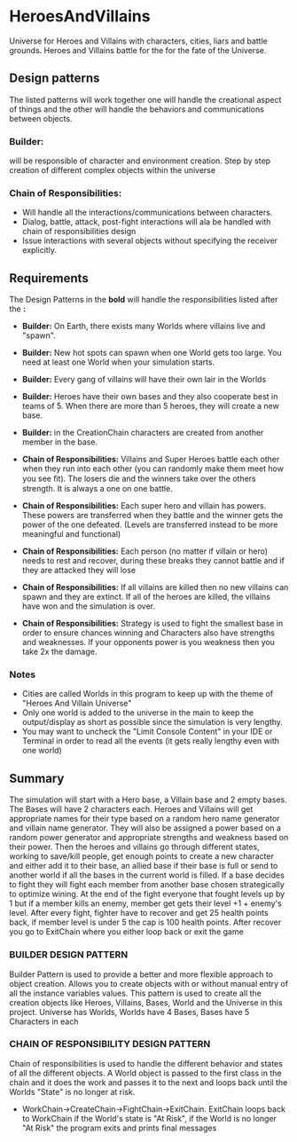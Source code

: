 # HeroesAndVillains

Universe for Heroes and Villains with characters, cities, liars and battle grounds.
Heroes and Villains battle for the for the fate of the Universe.

## Design patterns
The listed patterns will work together one will handle the creational aspect of things and the other will handle the behaviors and communications between objects.

### Builder:
 will be responsible of character and environment creation. Step by step creation of different complex objects within the universe

 ### Chain of Responsibilities:
* Will handle all the interactions/communications between characters.
* Dialog, battle, attack, post-fight interactions will ala be handled with chain of responsibilities design
* Issue interactions with several objects without specifying the receiver explicitly.


## Requirements
The Design Patterns in the **bold** will handle the responsibilities listed after the **:**
* **Builder:** On Earth, there exists many Worlds where villains live and "spawn".
* **Builder:** New hot spots can spawn when one World gets too large. You need at least one World when your simulation starts.
* **Builder:** Every gang of villains will have their own lair in the Worlds
* **Builder:** Heroes have their own bases and they also cooperate best in teams of 5. When there are more than 5 heroes, they will create a new base.
* **Builder:** in the CreationChain characters are created from another member in the base.

* **Chain of Responsibilities:** Villains and Super Heroes battle each other when they run into each other (you can randomly make them meet how you see ﬁt). The losers die and the winners take over the others strength. It is always a one on one battle.
* **Chain of Responsibilities:** Each super hero and villain has powers. These powers are transferred when they battle and the winner gets the power of the one defeated. (Levels are transferred instead to be more meaningful and functional)
* **Chain of Responsibilities:**  Each person (no matter if villain or hero) needs to rest and recover, during these breaks they cannot battle and if they are attacked they will lose
* **Chain of Responsibilities:**  If all villains are killed then no new villains can spawn and they are extinct. If all of the heroes are killed, the villains have won and the simulation is over.
* **Chain of Responsibilities:**  Strategy is used to fight the smallest base in order to ensure chances winning and Characters also have strengths and weaknesses. If your opponents power is you weakness then you take 2x the damage.


### Notes
* Cities are called Worlds in this program to keep up with the theme of "Heroes And Villain Universe"
* Only one world is added to the universe in the main to keep the output/display as short as possible since the simulation is very lengthy.
* You may want to uncheck the "Limit Console Content" in your IDE or Terminal in order to read all the events (it gets really lengthy even with one world)


## Summary
The simulation will start with a Hero base, a Villain base and 2 empty bases. The Bases will have 2 characters each. Heroes and Villains will get appropriate names for their type based on a random hero name generator and villain name generator. They will also be assigned a power based on a random power generator and appropriate strengths and weakness based on their power.
Then the heroes and villains go through different states, working to save/kill people, get enough points to create a new character and either add it to their base, an allied base if their base is full or send to another world if all the bases in the current world is filled. If a base decides to fight they will fight each member from another base chosen strategically to optimize wining. At the end of the fight everyone that fought levels up by 1 but if a member kills an enemy, member get gets their level +1 + enemy's level. After every fight, fighter have to recover and get 25 health points back, if member level is under 5 the cap is 100 health points. After recover you go to ExitChain where you either loop back or exit the game

### BUILDER DESIGN PATTERN
 Builder Pattern is used to  provide a better and more flexible approach to object creation. Allows you to create objects with or without manual entry of all the instance variables values. This pattern is used to create all the creation objects like Heroes, Villains, Bases, World and the Universe in this project. Universe has Worlds, Worlds have 4 Bases, Bases have 5 Characters in each

### CHAIN OF RESPONSIBILITY DESIGN PATTERN
Chain of responsibilities is used to handle the different behavior and states of all the different objects. A World object is passed to the first class in the chain and it does the work and passes it to the next and loops back until the Worlds "State" is no longer at risk.
* WorkChain->CreateChain->FightChain->ExitChain.
ExitChain loops back to WorkChain if the World's state is "At Risk", if the World is no longer "At Risk" the program exits and prints final messages

